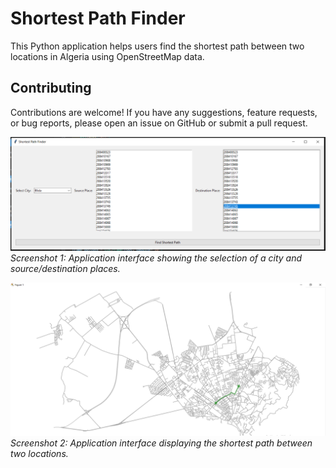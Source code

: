 # Shortest Path Finder

This Python application helps users find the shortest path between two locations in Algeria using OpenStreetMap data.



## Contributing

Contributions are welcome! If you have any suggestions, feature requests, or bug reports, please open an issue on GitHub or submit a pull request.

![Screenshot 1](/App_interface.PNG)
*Screenshot 1: Application interface showing the selection of a city and source/destination places.*

![Screenshot 2](/map_with_shertest_path.PNG)
*Screenshot 2: Application interface displaying the shortest path between two locations.*


